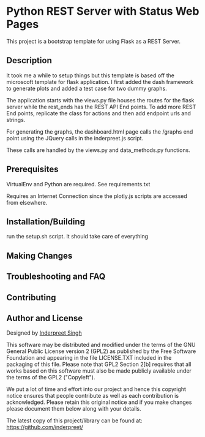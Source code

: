 # Python REST Server with Status Web Pages

This project is a bootstrap template for using Flask as a REST Server.

## Description

It took me a while to setup things but this template is based off the microscoft template for flask application. I first added the dash framework to generate plots and added a test case for two dummy graphs.

The application starts with the views.py file houses the routes for the flask server while the rest_ends has the REST API End points. To add more REST End points, replicate the class for actions and then add endpoint urls and strings.

For generating the graphs, the dashboard.html page calls the /graphs end point using the JQuery calls in the inderpreet.js script.

These calls are handled by the views.py and data_methods.py functions.

## Prerequisites

VirtualEnv and Python are required.
See requirements.txt

Requires an Internet Connection since the plotly.js scripts are accessed from elsewhere. 

## Installation/Building

run the setup.sh script. It should take care of everything

## Making Changes

## Troubleshooting and FAQ

## Contributing

## Author and License

Designed by [Inderpreet Singh](https://inderpreet.github.io)

This software may be distributed and modified under the terms of the GNU
General Public License version 2 (GPL2) as published by the Free Software
Foundation and appearing in the file LICENSE.TXT included in the packaging of
this file. Please note that GPL2 Section 2[b] requires that all works based
on this software must also be made publicly available under the terms of
the GPL2 ("Copyleft").

We put a lot of time and effort into our project and hence this copyright 
notice ensures that people contribute as well as each contribution is 
acknowledged. Please retain this original notice and if you make changes
please document them below along with your details.

The latest copy of this project/library can be found at: 
https://github.com/inderpreet/
